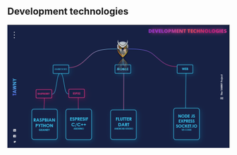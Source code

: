 ## Development technologies 
<p align="center"><img src="https://github.com/seifoueslati/Tawny/blob/main/images/devtech.png" width="900"></p>
